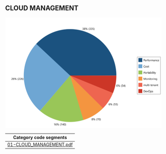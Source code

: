 ## CLOUD MANAGEMENT

![Cloud Management](img/category_cloud_management.png)




|Category code segments                                          | 
|:--------------------------------------------------------------:|
|[01-CLOUD_MANAGEMENT.pdf](code_segments/01-CLOUD_MANAGEMENT.pdf)| 